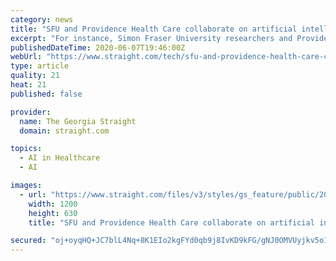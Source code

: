 ```yaml
---
category: news
title: "SFU and Providence Health Care collaborate on artificial intelligence project to quickly diagnose COVID-19"
excerpt: "For instance, Simon Fraser University researchers and Providence Health Care officials are making use of it in the fight against COVID-19. They're collaborating on creating a new AI tool to diagnose the presence of the novel coronavirus."
publishedDateTime: 2020-06-07T19:46:00Z
webUrl: "https://www.straight.com/tech/sfu-and-providence-health-care-collaborate-on-artificial-intelligence-project-to-quickly"
type: article
quality: 21
heat: 21
published: false

provider:
  name: The Georgia Straight
  domain: straight.com

topics:
  - AI in Healthcare
  - AI

images:
  - url: "https://www.straight.com/files/v3/styles/gs_feature/public/2012/10/WEB_St_Pauls_Hospital_2215.jpg?itok=TkaD2gdS"
    width: 1200
    height: 630
    title: "SFU and Providence Health Care collaborate on artificial intelligence project to quickly diagnose COVID-19"

secured: "oj+oyqHQ+JC7blL4Nq+8K1EIo2kgFYd0qb9j8IvKD9kFG/gNJ0OMVUyjkv5o1ZtAUVFL8qolL5gqYQnzxxRRd+KqVvJ++NMQD3At6zLPR9pjQLgmr/wDHdOGuHcWGq92sLpTIB6QwNzXWlH5yUnuFeIHTmG+1bXuYTk5zDcNFwyzFrZ0vsIbWr+NHRmRMxuJ2ntRPsrbikEknlx0I+dpQxrn0jg3oY2guCTEq44TJef/yIj8zLLbdSWUCU0as/tWxn9kkUzAkQWljFxGq3OuBnrKSqI9Zxfx0VuB00Nzwx8Ej05ybeiLzNsFu6+3aesx;IjroBOChY2gDqwS2mMLqSQ=="
---
```


